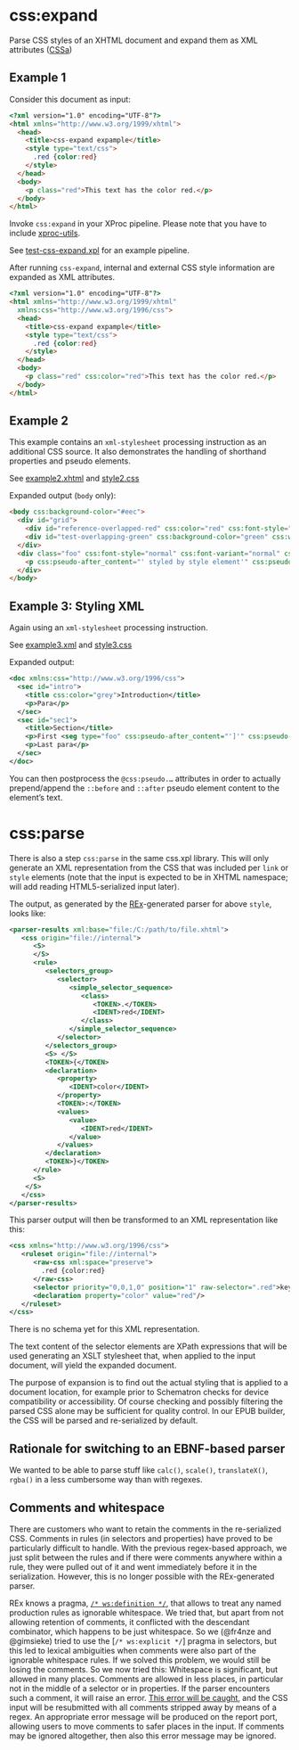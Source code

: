 # css:expand

Parse CSS styles of an XHTML document and expand them as XML attributes ([CSSa](https://github.com/le-tex/CSSa))

## Example 1

Consider this document as input:

```html
<?xml version="1.0" encoding="UTF-8"?>
<html xmlns="http://www.w3.org/1999/xhtml">
  <head>
    <title>css-expand expample</title>
    <style type="text/css">
      .red {color:red}
    </style>
  </head>
  <body>
    <p class="red">This text has the color red.</p>
  </body>
</html>

```

Invoke `css:expand` in your XProc pipeline. Please note 
that you have to include [xproc-utils](https://github.com/transpect/xproc-util).

See [test-css-expand.xpl](https://github.com/transpect/css-tools/blob/master/xpl/test-css-expand.xpl) for an example pipeline.


After running `css-expand`, internal and external CSS style information are expanded as XML attributes.
```html
<?xml version="1.0" encoding="UTF-8"?>
<html xmlns="http://www.w3.org/1999/xhtml" 
  xmlns:css="http://www.w3.org/1996/css">
  <head>
    <title>css-expand expample</title>
    <style type="text/css">
      .red {color:red}
    </style>
  </head>
  <body>
    <p class="red" css:color="red">This text has the color red.</p>
  </body>
</html>
```

## Example 2

This example contains an `xml-stylesheet` processing instruction as an additional CSS source. It also demonstrates the handling of 
shorthand properties and pseudo elements.

See [example2.xhtml](https://github.com/transpect/css-tools/blob/master/example/example2.xhtml) and [style2.css](https://github.com/transpect/css-tools/blob/master/example/style2.css)

Expanded output (`body` only):

```html
<body css:background-color="#eec">
  <div id="grid">
    <div id="reference-overlapped-red" css:color="red" css:font-style="normal" css:font-variant="normal" css:font-weight="normal" css:font-stretch="normal" css:font-size="100px" css:line-height="1" css:font-family="Ahem" css:grid-row="1" css:grid-column="1">R</div>
    <div id="test-overlapping-green" css:background-color="green" css:width="100px" css:height="100px" css:grid-row="1" css:grid-column="1" css:font-style="normal" css:font-variant="normal" css:font-weight="bold" css:font-stretch="normal" css:font-size="12px" css:line-height="120%" css:font-family="sans-serif"/>
  </div>
  <div class="foo" css:font-style="normal" css:font-variant="normal" css:font-weight="400" css:font-stretch="normal" css:font-size="80%" css:line-height="normal" css:font-family="'New Century Schoolbook', &#34;Palatino Linotype&#34;, serif">
    <p css:pseudo-after_content="' styled by style element'" css:pseudo-before_content="'styled by PI '" css:font-style="italic" css:font-variant="normal" css:font-weight="normal" css:font-stretch="normal" css:font-size="80%" css:line-height="normal" css:font-family="serif">Test</p>
  </div>
</body>
```

## Example 3: Styling XML

Again using an `xml-stylesheet` processing instruction.

See [example3.xml](https://github.com/transpect/css-tools/blob/master/example/example3.xml) and [style3.css](https://github.com/transpect/css-tools/blob/master/example/style3.css)

Expanded output:

```xml
<doc xmlns:css="http://www.w3.org/1996/css">
  <sec id="intro">
    <title css:color="grey">Introduction</title>
    <p>Para</p>
  </sec>
  <sec id="sec1">
    <title>Section</title>
    <p>First <seg type="foo" css:pseudo-after_content="']'" css:pseudo-after_color="red" css:pseudo-before_content="'['" css:pseudo-before_color="red" css:color="red">para</seg></p>
    <p>Last para</p>
  </sec>
</doc>
```

You can then postprocess the `@css:pseudo.…` attributes in order to actually prepend/append the `::before` and `::after` pseudo element content to the element’s text.


# css:parse

There is also a step `css:parse` in the same css.xpl library. This will only generate an XML representation from the CSS that was included per `link` or `style` elements (note that the input is expected to be in XHTML namespace; will add reading HTML5-serialized input later). 

The output, as generated by the [REx](http://bottlecaps.de/rex/)-generated parser for above `style`, looks like:

```xml
<parser-results xml:base="file:/C:/path/to/file.xhtml">
   <css origin="file://internal">
      <S>
      </S>
      <rule>
         <selectors_group>
            <selector>
               <simple_selector_sequence>
                  <class>
                     <TOKEN>.</TOKEN>
                     <IDENT>red</IDENT>
                  </class>
               </simple_selector_sequence>
            </selector>
         </selectors_group>
         <S> </S>
         <TOKEN>{</TOKEN>
         <declaration>
            <property>
               <IDENT>color</IDENT>
            </property>
            <TOKEN>:</TOKEN>
            <values>
               <value>
                  <IDENT>red</IDENT>
               </value>
            </values>
         </declaration>
         <TOKEN>}</TOKEN>
      </rule>
      <S>
    </S>
   </css>
</parser-results>
```

This parser output will then be transformed to an XML representation like this:

```xml
<css xmlns="http://www.w3.org/1996/css">
   <ruleset origin="file://internal">
      <raw-css xml:space="preserve">
        .red {color:red}
      </raw-css>
      <selector priority="0,0,1,0" position="1" raw-selector=".red">key('class', 'red')</selector>
      <declaration property="color" value="red"/>
   </ruleset>
</css>
```

There is no schema yet for this XML representation.

The text content of the selector elements are XPath expressions that will be used generating 
an XSLT stylesheet that, when applied to the input document, will yield the expanded document.

The purpose of expansion is to find out the actual styling that is applied to a document location, for example prior to Schematron checks for device compatibility or accessibility. Of course checking and possibly filtering the parsed CSS alone may be sufficient for quality control. In our EPUB builder, the CSS will be parsed and re-serialized by default. 

## Rationale for switching to an EBNF-based parser

We wanted to be able to parse stuff like `calc()`, `scale()`, `translateX()`, `rgba()` in a less cumbersome way than with regexes. 

## Comments and whitespace

There are customers who want to retain the comments in the re-serialized CSS. Comments in rules (in selectors and properties) have proved to be particularly difficult to handle. With the previous regex-based approach, we just split between the rules and if there were comments anywhere within a rule, they were pulled out of it and went immediately before it in the serialization. However, this is no longer possible with the REx-generated parser. 

REx knows a pragma, [`/* ws:definition */`](https://github.com/transpect/css-tools/commit/9e62b1da02856e72a02d07e60fa9c14be9eecc89#diff-2d7bf9880e9266456c02e71a533a4755L59), that allows to treat any named production rules as ignorable whitespace. We tried that, but apart from not allowing retention of comments, it conflicted with the descendant combinator, which happens to be just whitespace. So we (@fr4nze and @gimsieke) tried to use the [`/* ws:explicit */`] pragma in selectors, but this led to lexical ambiguities when comments were also part of the ignorable whitespace rules. If we solved this problem, we would still be losing the comments. So we now tried this: Whitespace is significant, but allowed in many places. Comments are allowed in less places, in particular not in the middle of a selector or in properties. If the parser encounters such a comment, it will raise an error. [This error will be caught](https://github.com/transpect/css-tools/commit/9e62b1da02856e72a02d07e60fa9c14be9eecc89#diff-b9619c16ea8c9baad938469e14e126aaR74), and the CSS input will be resubmitted with all comments stripped away by means of a regex. An appropriate error message will be produced on the report port, allowing users to move comments to safer places in the input. If comments may be ignored altogether, then also this error message may be ignored. 


